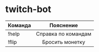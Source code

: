 # twitch-bot

| Команда     | Пояснение           |
| ----------- |:-------------------:|
| !help       | Справка по командам |
| !flip       | Бросить монетку     |
